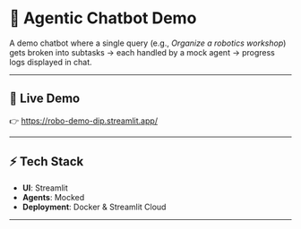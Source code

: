 # 🤖 Agentic Chatbot Demo

A demo chatbot where a single query (e.g., *Organize a robotics workshop*)  
gets broken into subtasks → each handled by a mock agent → progress logs displayed in chat.

---

## 🚀 Live Demo
👉 https://robo-demo-dip.streamlit.app/

---

## ⚡ Tech Stack
- **UI**: Streamlit
- **Agents**: Mocked 
- **Deployment**: Docker & Streamlit Cloud

---

